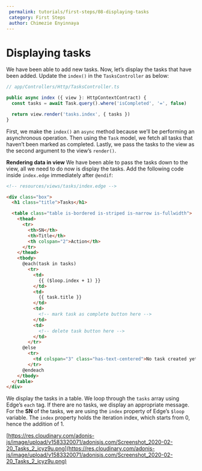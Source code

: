 ```yaml
---
 permalink: tutorials/first-steps/08-displaying-tasks
 category: First Steps
 author: Chimezie Enyinnaya
---
```


# Displaying tasks

We have been able to add new tasks. Now, let’s display the tasks that have been added. Update the `index()` in the `TasksController` as below:

```ts
// app/Controllers/Http/TasksController.ts

public async index ({ view }: HttpContextContract) {
  const tasks = await Task.query().where('isCompleted', '=', false)

  return view.render('tasks.index', { tasks })
}
```

First, we make the `index()` an `async` method because we’ll be performing an asynchronous operation. Then using the `Task` model, we fetch all tasks that haven’t been marked as completed. Lastly, we pass the tasks to the view as the second argument to the view’s `render()`.

**Rendering data in view**
We have been able to pass the tasks down to the view, all we need to do now is display the tasks. Add the following code inside `index.edge` immediately after `@endif`:

```html
<!-- resources/views/tasks/index.edge -->

<div class="box">
  <h1 class="title">Tasks</h1>

  <table class="table is-bordered is-striped is-narrow is-fullwidth">
    <thead>
      <tr>
        <th>SN</th>
        <th>Title</th>
        <th colspan="2">Action</th>
      </tr>
    </thead>
    <tbody>
      @each(task in tasks)
        <tr>
          <td>
            {{ ($loop.index + 1) }}
          </td>
          <td>
            {{ task.title }}
          </td>
          <td>
            <!-- mark task as complete button here -->
          </td>
          <td>
            <!-- delete task button here -->
          </td>
        </tr>
      @else
        <tr>
          <td colspan="3" class="has-text-centered">No task created yet!</td>
        </tr>
      @endeach
    </tbody>
  </table>
</div>
```

We display the tasks in a table. We loop through the `tasks` array using Edge’s `each` tag. If there are no tasks, we display an appropriate message. For the **SN** of the tasks, we are using the `index` property of Edge’s `$loop` variable. The `index` property holds the iteration index, which starts from 0, hence the addition of 1.

[https://res.cloudinary.com/adonis-js/image/upload/v1583320071/adonisjs.com/Screenshot_2020-02-20_Tasks_2_icyz9u.png](https://res.cloudinary.com/adonis-js/image/upload/v1583320071/adonisjs.com/Screenshot_2020-02-20_Tasks_2_icyz9u.png)
